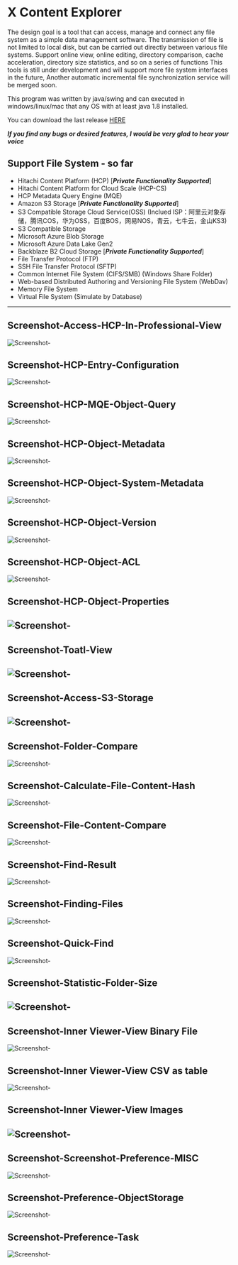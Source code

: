 # X Content Explorer
The design goal is a tool that can access, manage and connect any file system as a simple data management software. The transmission of file is not limited to local disk, but can be carried out directly between various file systems.
Support online view, online editing, directory comparison, cache acceleration, directory size statistics, and so on a series of functions
This tools is still under development and will support more file system interfaces in the future, Another automatic incremental file synchronization service will be merged soon.

This program was written by java/swing and can executed in windows/linux/mac that any OS with at least java 1.8 installed.

You can download the last release [HERE](https://github.com/pineconehouse/amituofo-java-project-xcexplorer/releases)

***If you find any bugs or desired features, I would be very glad to hear your voice***

## Support File System - so far

 + Hitachi Content Platform (HCP) [***Private Functionality Supported***]
 + Hitachi Content Platform for Cloud Scale (HCP-CS)
 + HCP Metadata Query Engine (MQE)
 + Amazon S3 Storage [***Private Functionality Supported***]
 + S3 Compatible Storage Cloud Service(OSS) (Inclued ISP：阿里云对象存储，腾讯COS，华为OSS，百度BOS，网易NOS，青云，七牛云，金山KS3)
 + S3 Compatible Storage
 + Microsoft Azure Blob Storage
 + Microsoft Azure Data Lake Gen2
 + Backblaze B2 Cloud Storage [***Private Functionality Supported***]
 + File Transfer Protocol (FTP)
 + SSH File Transfer Protocol (SFTP)
 + Common Internet File System (CIFS/SMB) (Windows Share Folder)
 + Web-based Distributed Authoring and Versioning File System (WebDav)
 + Memory File System
 + Virtual File System (Simulate by Database)
 
 
 ---
## Screenshot-Access-HCP-In-Professional-View
![Screenshot-](screenshots/Screenshot-Access-HCP.png) 
## Screenshot-HCP-Entry-Configuration
![Screenshot-](screenshots/Screenshot-HCP-Entry-Configuration.png)
## Screenshot-HCP-MQE-Object-Query
![Screenshot-](screenshots/Screenshot-HCP-MQE-Object-Query.png)
## Screenshot-HCP-Object-Metadata
![Screenshot-](screenshots/Screenshot-HCP-Object-Metadata.png)
## Screenshot-HCP-Object-System-Metadata
![Screenshot-](screenshots/Screenshot-HCP-Object-System-Metadata.png)
## Screenshot-HCP-Object-Version
![Screenshot-](screenshots/Screenshot-HCP-Object-Version.png)
## Screenshot-HCP-Object-ACL
![Screenshot-](screenshots/Screenshot-HCP-Object-ACL.png)
## Screenshot-HCP-Object-Properties
![Screenshot-](screenshots/Screenshot-HCP-Object-Properties.png)
---
## Screenshot-Toatl-View
![Screenshot-](screenshots/Screenshot-Toatl-View.png)
---
## Screenshot-Access-S3-Storage
![Screenshot-](screenshots/Screenshot-Access-S3-Storage.png)
---
## Screenshot-Folder-Compare
![Screenshot-](screenshots/Screenshot-Folder-Compare.png)
## Screenshot-Calculate-File-Content-Hash
![Screenshot-](screenshots/Screenshot-Calculate-File-Content-Hash.png)
## Screenshot-File-Content-Compare
![Screenshot-](screenshots/Screenshot-File-Content-Compare.png)
## Screenshot-Find-Result
![Screenshot-](screenshots/Screenshot-Find-Result.png)
## Screenshot-Finding-Files
![Screenshot-](screenshots/Screenshot-Finding-Files.png)
## Screenshot-Quick-Find
![Screenshot-](screenshots/Screenshot-Quick-Find.png)
## Screenshot-Statistic-Folder-Size
![Screenshot-](screenshots/Screenshot-Statistic-Folder-Size.png)
---
## Screenshot-Inner Viewer-View Binary File 
![Screenshot-](screenshots/Screenshot-Inner-Viewer-View-Binary-File.png)
## Screenshot-Inner Viewer-View CSV as table
![Screenshot-](screenshots/Screenshot-Inner-Viewer-View-CSV-As-Table.png)
## Screenshot-Inner Viewer-View Images
![Screenshot-](screenshots/Screenshot-Inner-Viewer-View-Images.png)
---
## Screenshot-Screenshot-Preference-MISC
![Screenshot-](screenshots/Screenshot-Preference-MISC.png)
## Screenshot-Preference-ObjectStorage
![Screenshot-](screenshots/Screenshot-Preference-ObjectStorage.png)
## Screenshot-Preference-Task
![Screenshot-](screenshots/Screenshot-Preference-Task.png)
